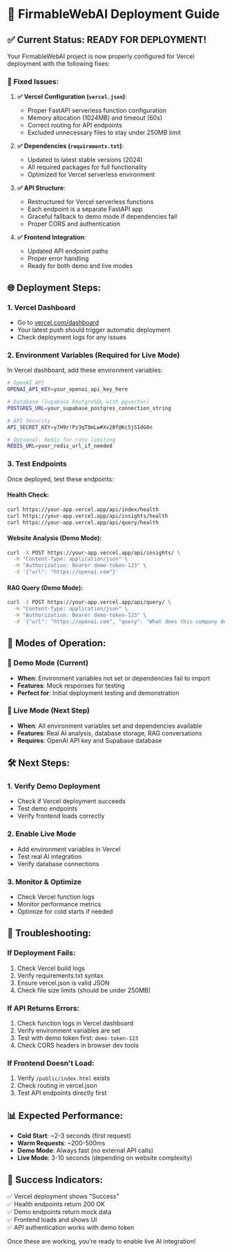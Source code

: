 # 🚀 FirmableWebAI Deployment Guide

## ✅ Current Status: READY FOR DEPLOYMENT!

Your FirmableWebAI project is now properly configured for Vercel deployment with the following fixes:

### 🔧 Fixed Issues:

1. **✅ Vercel Configuration (`vercel.json`)**:
   - Proper FastAPI serverless function configuration
   - Memory allocation (1024MB) and timeout (60s)
   - Correct routing for API endpoints
   - Excluded unnecessary files to stay under 250MB limit

2. **✅ Dependencies (`requirements.txt`)**:
   - Updated to latest stable versions (2024)
   - All required packages for full functionality
   - Optimized for Vercel serverless environment

3. **✅ API Structure**:
   - Restructured for Vercel serverless functions
   - Each endpoint is a separate FastAPI app
   - Graceful fallback to demo mode if dependencies fail
   - Proper CORS and authentication

4. **✅ Frontend Integration**:
   - Updated API endpoint paths
   - Proper error handling
   - Ready for both demo and live modes

## 🌐 Deployment Steps:

### 1. Vercel Dashboard
- Go to [vercel.com/dashboard](https://vercel.com/dashboard)
- Your latest push should trigger automatic deployment
- Check deployment logs for any issues

### 2. Environment Variables (Required for Live Mode)
In Vercel dashboard, add these environment variables:

```bash
# OpenAI API
OPENAI_API_KEY=your_openai_api_key_here

# Database (Supabase PostgreSQL with pgvector)
POSTGRES_URL=your_supabase_postgres_connection_string

# API Security
API_SECRET_KEY=y7H9r!Pz3qT8mLw#Xv2Bf@Kc5jS1dG6n

# Optional: Redis for rate limiting
REDIS_URL=your_redis_url_if_needed
```

### 3. Test Endpoints

Once deployed, test these endpoints:

#### Health Check:
```bash
curl https://your-app.vercel.app/api/index/health
curl https://your-app.vercel.app/api/insights/health  
curl https://your-app.vercel.app/api/query/health
```

#### Website Analysis (Demo Mode):
```bash
curl -X POST https://your-app.vercel.app/api/insights/ \
  -H "Content-Type: application/json" \
  -H "Authorization: Bearer demo-token-123" \
  -d '{"url": "https://openai.com"}'
```

#### RAG Query (Demo Mode):
```bash
curl -X POST https://your-app.vercel.app/api/query/ \
  -H "Content-Type: application/json" \
  -H "Authorization: Bearer demo-token-123" \
  -d '{"url": "https://openai.com", "query": "What does this company do?"}'
```

## 🎯 Modes of Operation:

### 🔄 Demo Mode (Current)
- **When**: Environment variables not set or dependencies fail to import
- **Features**: Mock responses for testing
- **Perfect for**: Initial deployment testing and demonstration

### 🚀 Live Mode (Next Step)
- **When**: All environment variables set and dependencies available  
- **Features**: Real AI analysis, database storage, RAG conversations
- **Requires**: OpenAI API key and Supabase database

## 🛠️ Next Steps:

### 1. Verify Demo Deployment
- Check if Vercel deployment succeeds
- Test demo endpoints
- Verify frontend loads correctly

### 2. Enable Live Mode
- Add environment variables in Vercel
- Test real AI integration
- Verify database connections

### 3. Monitor & Optimize
- Check Vercel function logs
- Monitor performance metrics
- Optimize for cold starts if needed

## 🐛 Troubleshooting:

### If Deployment Fails:
1. Check Vercel build logs
2. Verify requirements.txt syntax
3. Ensure vercel.json is valid JSON
4. Check file size limits (should be under 250MB)

### If API Returns Errors:
1. Check function logs in Vercel dashboard
2. Verify environment variables are set
3. Test with demo token first: `demo-token-123`
4. Check CORS headers in browser dev tools

### If Frontend Doesn't Load:
1. Verify `/public/index.html` exists
2. Check routing in vercel.json
3. Test API endpoints directly first

## 📊 Expected Performance:

- **Cold Start**: ~2-3 seconds (first request)
- **Warm Requests**: ~200-500ms
- **Demo Mode**: Always fast (no external API calls)
- **Live Mode**: 3-10 seconds (depending on website complexity)

## 🎉 Success Indicators:

✅ Vercel deployment shows "Success"  
✅ Health endpoints return 200 OK  
✅ Demo endpoints return mock data  
✅ Frontend loads and shows UI  
✅ API authentication works with demo token  

Once these are working, you're ready to enable live AI integration!
